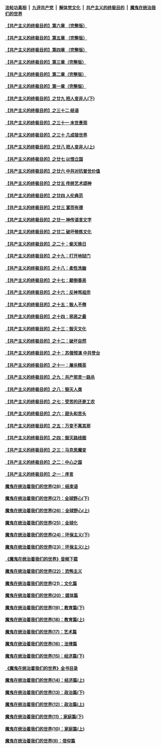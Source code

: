 

####  [法轮功真相](../../../../basic/blob/master/README.md?t=06260331) &nbsp;|&nbsp; [九评共产党](../../../../9ping.md/blob/master/README.md?t=06260331) &nbsp;|&nbsp; [解体党文化](../../../../jtdwh.md/blob/master/README.md?t=06260331)  &nbsp;|&nbsp; [共产主义的终极目的](../../../../gczydzjmd.md/blob/master/README.md?t=06260331) &nbsp;|&nbsp; [魔鬼在统治我们的世界](../../../../mgztzwmdsj.md/blob/master/README.md?t=06260331) 

#### [【共产主义的终极目的】第六章 （完整版）](../pages/nsc422/n11428913.md?t=06260331) 

#### [【共产主义的终极目的】第五章 （完整版）](../pages/nsc422/n11428912.md?t=06260331) 

#### [【共产主义的终极目的】第四章 （完整版）](../pages/nsc422/n11428907.md?t=06260331) 

#### [【共产主义的终极目的】第三章（完整版）](../pages/nsc422/n11428848.md?t=06260331) 

#### [【共产主义的终极目的】第二章（完整版）](../pages/nsc422/n11428831.md?t=06260331) 

#### [【共产主义的终极目的】第一章（完整版）](../pages/nsc422/n11417651.md?t=06260331) 

#### [【共产主义的终极目的】之廿九 把人变非人(下)](../pages/nsc422/n11344140.md?t=06260331) 

#### [【共产主义的终极目的】之三十二 结语](../pages/nsc422/n11360535.md?t=06260331) 

#### [【共产主义的终极目的】之三十一 末世景观](../pages/nsc422/n11351129.md?t=06260331) 

#### [【共产主义的终极目的】之三十 几成狼世界](../pages/nsc422/n11348280.md?t=06260331) 

#### [【共产主义的终极目的】之廿八 把人变非人(上)](../pages/nsc422/n11340492.md?t=06260331) 

#### [【共产主义的终极目的】之廿七 以恨立国](../pages/nsc422/n11336944.md?t=06260331) 

#### [【共产主义的终极目的】之廿六 中共对抗普世价值](../pages/nsc422/n11324785.md?t=06260331) 

#### [【共产主义的终极目的】之廿五 传统艺术颂神](../pages/nsc422/n11296396.md?t=06260331) 

#### [【共产主义的终极目的】之廿四 人伦典范](../pages/nsc422/n11296397.md?t=06260331) 

#### [【共产主义的终极目的】之廿三 富而有德](../pages/nsc422/n11283598.md?t=06260331) 

#### [【共产主义的终极目的】之廿一 神传语言文字](../pages/nsc422/n11263265.md?t=06260331) 

#### [【共产主义的终极目的】之廿二 破坏修炼文化](../pages/nsc422/n11245728.md?t=06260331) 

#### [【共产主义的终极目的】之二十：偷天换日](../pages/nsc422/n11238846.md?t=06260331) 

#### [【共产主义的终极目的】之十九：打开地狱门](../pages/nsc422/n11206376.md?t=06260331) 

#### [【共产主义的终极目的】之十八：柔性洗脑](../pages/nsc422/n11199994.md?t=06260331) 

#### [【共产主义的终极目的】之十七：颠倒善恶](../pages/nsc422/n11179782.md?t=06260331) 

#### [【共产主义的终极目的】之十六：反神骂祖宗](../pages/nsc422/n11166798.md?t=06260331) 

#### [【共产主义的终极目的】之十五：毁人不倦](../pages/nsc422/n11166792.md?t=06260331) 

#### [【共产主义的终极目的】之十四：邪恶之最](../pages/nsc422/n11150249.md?t=06260331) 

#### [【共产主义的终极目的】之十三：毁灭文化](../pages/nsc422/n11135227.md?t=06260331) 

#### [【共产主义的终极目的】之十二：破坏自然](../pages/nsc422/n11135214.md?t=06260331) 

#### [【共产主义的终极目的】之十：苏俄预演 中共登台](../pages/nsc422/n11118424.md?t=06260331) 

#### [【共产主义的终极目的】之十一：屠杀精英](../pages/nsc422/n11118442.md?t=06260331) 

#### [【共产主义的终极目的】之九：共产邪灵一路杀](../pages/nsc422/n11114139.md?t=06260331) 

#### [【共产主义的终极目的】之八：毁灭人类](../pages/nsc422/n11108503.md?t=06260331) 

#### [【共产主义的终极目的】之七：受苦的还是工农](../pages/nsc422/n11101809.md?t=06260331) 

#### [【共产主义的终极目的】之六：甜头和苦头](../pages/nsc422/n11096971.md?t=06260331) 

#### [【共产主义的终极目的】之五：万变不离其邪](../pages/nsc422/n11091285.md?t=06260331) 

#### [【共产主义的终极目的】之四：毁灭路线图](../pages/nsc422/n11086284.md?t=06260331) 

#### [【共产主义的终极目的】之三：马克思魔变](../pages/nsc422/n11061941.md?t=06260331) 

#### [【共产主义的终极目的】之二：中心之国](../pages/nsc422/n11047728.md?t=06260331) 

#### [【共产主义的终极目的】之一：序言](../pages/nsc422/n11086077.md?t=06260331) 

#### [魔鬼在统治着我们的世界(28)：结束语](../pages/nsc422/n10936246.md?t=06260331) 

#### [魔鬼在统治着我们的世界(27)：全球野心(下)](../pages/nsc422/n10928319.md?t=06260331) 

#### [魔鬼在统治着我们的世界(26)：全球野心(上)](../pages/nsc422/n10900318.md?t=06260331) 

#### [魔鬼在统治着我们的世界(25)：全球化](../pages/nsc422/n10788205.md?t=06260331) 

#### [魔鬼在统治着我们的世界(24)：环保主义(下)](../pages/nsc422/n10695307.md?t=06260331) 

#### [魔鬼在统治着我们的世界(23)：环保主义(上)](../pages/nsc422/n10688613.md?t=06260331) 

#### [《魔鬼在统治着我们的世界》音频下载](../pages/nsc422/n10635553.md?t=06260331) 

#### [魔鬼在统治着我们的世界(22)：恐怖主义](../pages/nsc422/n10614727.md?t=06260331) 

#### [魔鬼在统治着我们的世界(21)：文化篇](../pages/nsc422/n10597706.md?t=06260331) 

#### [魔鬼在统治着我们的世界(20)：媒体篇](../pages/nsc422/n10586579.md?t=06260331) 

#### [魔鬼在统治着我们的世界(19)：教育篇(下)](../pages/nsc422/n10564808.md?t=06260331) 

#### [魔鬼在统治着我们的世界(18)：教育篇(上)](../pages/nsc422/n10526970.md?t=06260331) 

#### [魔鬼在统治着我们的世界(17)：艺术篇](../pages/nsc422/n10499093.md?t=06260331) 

#### [魔鬼在统治着我们的世界(16)：法律篇](../pages/nsc422/n10485969.md?t=06260331) 

#### [魔鬼在统治着我们的世界(15)：经济篇(下)](../pages/nsc422/n10469975.md?t=06260331) 

#### [《魔鬼在统治着我们的世界》全书目录](../pages/nsc422/n10464261.md?t=06260331) 

#### [魔鬼在统治着我们的世界(14)：经济篇(上)](../pages/nsc422/n10457370.md?t=06260331) 

#### [魔鬼在统治着我们的世界(13)：政治篇(下)](../pages/nsc422/n10448270.md?t=06260331) 

#### [魔鬼在统治着我们的世界(12)：政治篇(上)](../pages/nsc422/n10444576.md?t=06260331) 

#### [魔鬼在统治着我们的世界(11)：家庭篇(下)](../pages/nsc422/n10440961.md?t=06260331) 

#### [魔鬼在统治着我们的世界(10)：家庭篇(上)](../pages/nsc422/n10435448.md?t=06260331) 

#### [魔鬼在统治着我们的世界(9)：信仰篇](../pages/nsc422/n10432159.md?t=06260331) 

